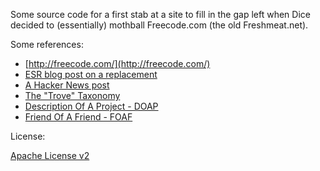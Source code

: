 Some source code for a first stab at a site to fill in the gap
left when Dice decided to (essentially) mothball Freecode.com 
(the old Freshmeat.net).

Some references:

* [http://freecode.com/](http://freecode.com/)
* [ESR blog post on a replacement](http://esr.ibiblio.org/?p=5948)
* [A Hacker News post](https://news.ycombinator.com/item?id=7925135)
* [The "Trove" Taxonomy](https://wiki.linuxfoundation.org/en/Osapa:SF/Freshmeat_Trove)
* [Description Of A Project - DOAP](https://github.com/edumbill/doap/wiki)
* [Friend Of A Friend - FOAF](http://www.foaf-project.org/)

License:

[Apache License v2](http://www.apache.org/licenses/LICENSE-2.0.html)
